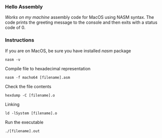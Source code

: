 ### Hello Assembly

*Works on my machine* assembly code for MacOS using NASM syntax. The code prints the greeting message to the console and then exits with a status code of 0.

### Instructions

If you are on MacOS, be sure you have installed _nasm_ package

```
nasm -v
```

Compile file to hexadecimal representation

```
nasm -f macho64 [filename].asm
```

Check the file contents

```
hexdump -C [filename].o
```

Linking

```
ld -lSystem [filename].o
```

Run the executable

```
./[filename].out
```
